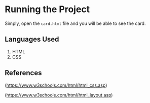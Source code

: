 # Running the Project

Simply, open the `card.html` file and you will be able to see the card.

## Languages Used

1. HTML
2. CSS

## References

(https://www.w3schools.com/html/html_css.asp)

(https://www.w3schools.com/html/html_layout.asp)

